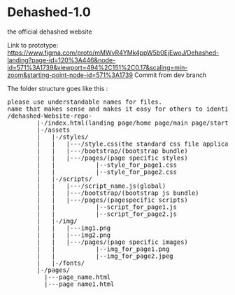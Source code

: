 # Dehashed-1.0
the official dehashed website

Link to prototype: https://www.figma.com/proto/mMWvR4YMk4ppW5b0EjEwoJ/Dehashed-landing?page-id=120%3A446&node-id=571%3A1739&viewport=494%2C151%2C0.17&scaling=min-zoom&starting-point-node-id=571%3A1739
Commit from dev branch

The folder structure goes like this :

<pre>
please use understandable names for files.
name that makes sense and makes it easy for others to identify
/dehashed-Website-repo-
        |-/index.html(landing page/home page/main page/starting page)
        |-/assets
        |   |-/styles/
        |   |   |---/style.css(the standard css file applicable to all pages)
        |   |   |---/bootstrap/(bootstrap bundle)
        |   |   |---/pages/(page specific styles)
        |   |           |--style_for_page1.css
        |   |           |--style_for_page2.css
        |   |-/scripts/
        |   |   |---/script_name.js(global)
        |   |   |---/bootstrap/(bootstrap js bundle)
        |   |   |---/pages/(pagespecific scripts)
        |   |           |--script_for_page1.js
        |   |           |--script_for_page2.js    
        |   |-/img/
        |   |   |---img1.png
        |   |   |---img2.png
        |   |   |---/pages/(page specific images)
        |   |           |--img_for_page1.png
        |   |           |--img_for_page2.jpeg
        |   |-/fonts/    
        |-/pages/
          |---page_name.html
          |---page_name1.html
</pre>
